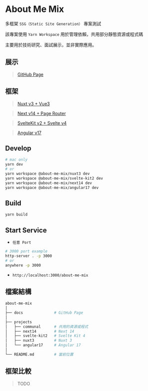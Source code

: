 # About Me Mix

多框架 `SSG（Static Site Generation）` 專案測試

該專案使用 `Yarn Workspace` 用於管理依賴，共用部分靜態資源或程式碼

主要用於技術研究、面試展示，並非實際應用。

## 展示

> [GitHub Page](https://jheng-jie.github.io/about-me-mix/react/zh/home/)

## 框架

> [Nuxt v3 + Vue3](./projects/nuxt3/README.md)

> [Next v14 + Page Router](./projects/next14/README.md)

> [SvelteKit v2 + Svelte v4](./projects/svelte-kit2/README.md)

> [Angular v17](./projects/angular17/README.md)

## Develop

```sh
# mac only
yarn dev
# or
yarn workspace @about-me-mix/nuxt3 dev
yarn workspace @about-me-mix/svelte-kit2 dev
yarn workspace @about-me-mix/next14 dev
yarn workspace @about-me-mix/angular17 dev
```

## Build

```sh
yarn build
```

## Start Service

- `任意 Port`

```sh
# 3000 port example
http-server . -p 3000
# or
anywhere -p 3000
```

- `http://localhost:3000/about-me-mix`

## 檔案結構

```bash
about-me-mix
│
├── docs              # GitHub Page
│
├── projects
│   ├── communal      # 共用的資源或程式
│   ├── next14        # Next 14
│   ├── svelte-kit2   # Svelte Kit 4
│   ├── nuxt3         # Nuxt 3
│   └── angular17     # Angular 17
│
└── README.md         # 當前位置
```

## 框架比較

> TODO
